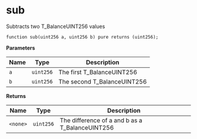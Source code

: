 # sub
Subtracts two T_BalanceUINT256 values


```solidity
function sub(uint256 a, uint256 b) pure returns (uint256);
```
**Parameters**

|Name|Type|Description|
|----|----|-----------|
|`a`|`uint256`|The first T_BalanceUINT256|
|`b`|`uint256`|The second T_BalanceUINT256|

**Returns**

|Name|Type|Description|
|----|----|-----------|
|`<none>`|`uint256`|The difference of a and b as a T_BalanceUINT256|


